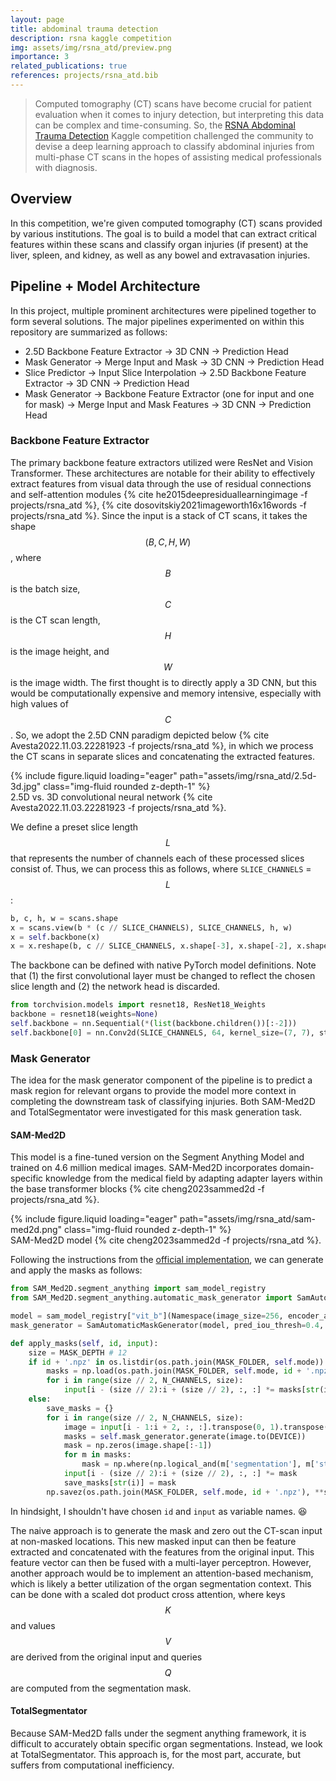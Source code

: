```yaml
---
layout: page
title: abdominal trauma detection
description: rsna kaggle competition
img: assets/img/rsna_atd/preview.png
importance: 3
related_publications: true
references: projects/rsna_atd.bib
---
```


> Computed tomography (CT) scans have become crucial for patient evaluation when it comes to injury detection, but interpreting this data can be complex and time-consuming. So, the [RSNA Abdominal Trauma Detection](https://www.kaggle.com/competitions/rsna-2023-abdominal-trauma-detection) Kaggle competition challenged the community to devise a deep learning approach to classify abdominal injuries from multi-phase CT scans in the hopes of assisting medical professionals with diagnosis.

## Overview
In this competition, we're given computed tomography (CT) scans provided by various institutions. The goal is to build a model that can extract critical features within these scans and classify organ injuries (if present) at the liver, spleen, and kidney, as well as any bowel and extravasation injuries.

## Pipeline + Model Architecture
In this project, multiple prominent architectures were pipelined together to form several solutions. The major pipelines experimented on within this repository are summarized as follows:
- 2.5D Backbone Feature Extractor &rarr; 3D CNN &rarr; Prediction Head
- Mask Generator &rarr; Merge Input and Mask &rarr; 3D CNN &rarr; Prediction Head
- Slice Predictor &rarr; Input Slice Interpolation &rarr; 2.5D Backbone Feature Extractor &rarr; 3D CNN &rarr; Prediction Head
- Mask Generator &rarr; Backbone Feature Extractor (one for input and one for mask) &rarr; Merge Input and Mask Features &rarr; 3D CNN &rarr; Prediction Head

### Backbone Feature Extractor
The primary backbone feature extractors utilized were ResNet and Vision Transformer. These architectures are notable for their ability to effectively extract features from visual data through the use of residual connections and self-attention modules {% cite he2015deepresiduallearningimage -f projects/rsna_atd %}, {% cite dosovitskiy2021imageworth16x16words -f projects/rsna_atd %}. Since the input is a stack of CT scans, it takes the shape $$(B, C, H, W)$$, where $$B$$ is the batch size, $$C$$ is the CT scan length, $$H$$ is the image height, and $$W$$ is the image width. The first thought is to directly apply a 3D CNN, but this would be computationally expensive and memory intensive, especially with high values of $$C$$. So, we adopt the 2.5D CNN paradigm depicted below {% cite Avesta2022.11.03.22281923 -f projects/rsna_atd %}, in which we process the CT scans in separate slices and concatenating the extracted features.

<div class="row mt-3">
    <div class="col-sm mt-3 mt-md-0">
        {% include figure.liquid loading="eager" path="assets/img/rsna_atd/2.5d-3d.jpg" class="img-fluid rounded z-depth-1" %}
    </div>
</div>
<div class="caption">
    2.5D vs. 3D convolutional neural network {% cite Avesta2022.11.03.22281923 -f projects/rsna_atd %}.
</div>

We define a preset slice length $$L$$ that represents the number of channels each of these processed slices consist of. Thus, we can process this as follows, where <code>SLICE_CHANNELS</code> = $$L$$:
```python
b, c, h, w = scans.shape
x = scans.view(b * (c // SLICE_CHANNELS), SLICE_CHANNELS, h, w)
x = self.backbone(x)
x = x.reshape(b, c // SLICE_CHANNELS, x.shape[-3], x.shape[-2], x.shape[-1])
```

The backbone can be defined with native PyTorch model definitions. Note that (1) the first convolutional layer must be changed to reflect the chosen slice length and (2) the network head is discarded.
```python
from torchvision.models import resnet18, ResNet18_Weights
backbone = resnet18(weights=None)
self.backbone = nn.Sequential(*(list(backbone.children())[:-2]))
self.backbone[0] = nn.Conv2d(SLICE_CHANNELS, 64, kernel_size=(7, 7), stride=(2, 2), padding=(3, 3), bias=False)
```

### Mask Generator
The idea for the mask generator component of the pipeline is to predict a mask region for relevant organs to provide the model more context in completing the downstream task of classifying injuries. Both SAM-Med2D and TotalSegmentator were investigated for this mask generation task.

#### SAM-Med2D
This model is a fine-tuned version on the Segment Anything Model and trained on 4.6 million medical images. SAM-Med2D incorporates domain-specific knowledge from the medical field by adapting adapter layers within the base transformer blocks {% cite cheng2023sammed2d -f projects/rsna_atd %}.

<div class="row mt-3">
    <div class="col-sm mt-3 mt-md-0">
        {% include figure.liquid loading="eager" path="assets/img/rsna_atd/sam-med2d.png" class="img-fluid rounded z-depth-1" %}
    </div>
</div>
<div class="caption">
    SAM-Med2D model {% cite cheng2023sammed2d -f projects/rsna_atd %}.
</div>

Following the instructions from the [official implementation](https://github.com/OpenGVLab/SAM-Med2D), we can generate and apply the masks as follows:
```python
from SAM_Med2D.segment_anything import sam_model_registry
from SAM_Med2D.segment_anything.automatic_mask_generator import SamAutomaticMaskGenerator

model = sam_model_registry["vit_b"](Namespace(image_size=256, encoder_adapter=True, sam_checkpoint=MASK_MODEL)).to(DEVICE)
mask_generator = SamAutomaticMaskGenerator(model, pred_iou_thresh=0.4, stability_score_thresh=0.5)
```

```python
def apply_masks(self, id, input):
    size = MASK_DEPTH # 12
    if id + '.npz' in os.listdir(os.path.join(MASK_FOLDER, self.mode)):
        masks = np.load(os.path.join(MASK_FOLDER, self.mode, id + '.npz'))
        for i in range(size // 2, N_CHANNELS, size):
            input[i - (size // 2):i + (size // 2), :, :] *= masks[str(i)]
    else:
        save_masks = {}
        for i in range(size // 2, N_CHANNELS, size):
            image = input[i - 1:i + 2, :, :].transpose(0, 1).transpose(1, 2)
            masks = self.mask_generator.generate(image.to(DEVICE))
            mask = np.zeros(image.shape[:-1])
            for m in masks:
                mask = np.where(np.logical_and(m['segmentation'], m['stability_score'] > mask), m['stability_score'], mask)
            input[i - (size // 2):i + (size // 2), :, :] *= mask
            save_masks[str(i)] = mask
        np.savez(os.path.join(MASK_FOLDER, self.mode, id + '.npz'), **save_masks)
```
In hindsight, I shouldn't have chosen ```id``` and ```input``` as variable names. :laughing:

The naive approach is to generate the mask and zero out the CT-scan input at non-masked locations. This new masked input can then be feature extracted and concatenated with the features from the original input. This feature vector can then be fused with a multi-layer perceptron. However, another approach would be to implement an attention-based mechanism, which is likely a better utilization of the organ segmentation context. This can be done with a scaled dot product cross attention, where keys $$K$$ and values $$V$$ are derived from the original input and queries $$Q$$ are computed from the segmentation mask.

#### TotalSegmentator
Because SAM-Med2D falls under the segment anything framework, it is difficult to accurately obtain specific organ segmentations. Instead, we look at TotalSegmentator. This approach is, for the most part, accurate, but suffers from computational inefficiency.